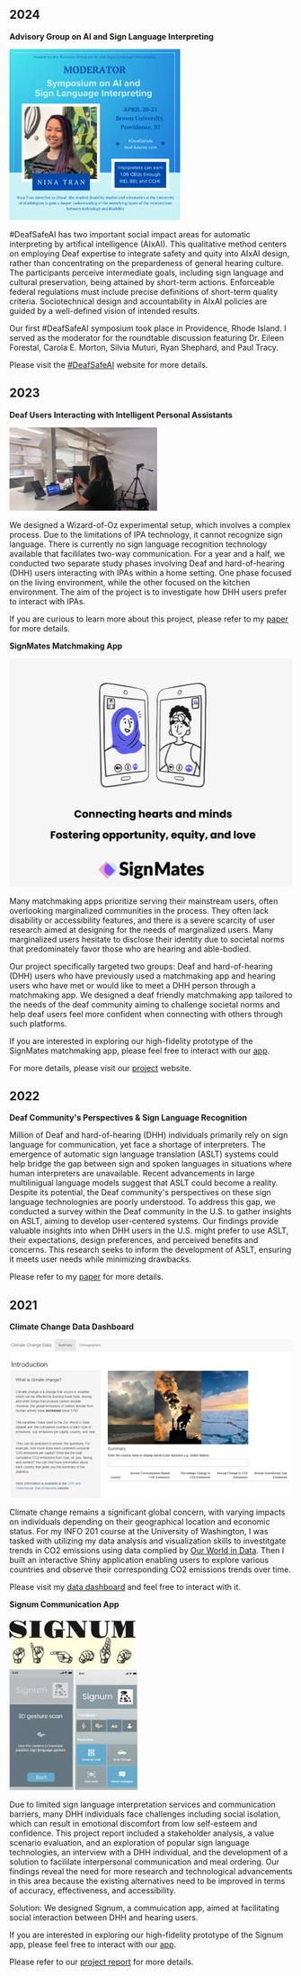 ## 2024 

**Advisory Group on AI and Sign Language Interpreting**

![a smiling woman with straight, purple hair and a grey shirt, and her name "Nina Tran" on a personalized social media post](/assets/deafsafeai.png)

#DeafSafeAI has two important social impact areas for automatic interpreting by artifical intelligence (AIxAI). This qualitative method centers on employing Deaf expertise to integrate safety and quity into AIxAI design, rather than concentrating on the prepardeness of general hearing culture. The participants perceive intermediate goals, including sign language and cultural preservation, being attained by short-term actions. Enforceable federal regulations must include precise definitions of short-term quality criteria. Sociotechnical design and accountability in AIxAI policies are guided by a well-defined vision of intended results. 

Our first #DeafSafeAI symposium took place in Providence, Rhode Island. I served as the moderator for the roundtable discussion featuring Dr. Eileen Forestal, Carola E. Morton, Silvia Muturi, Ryan Shephard, and Paul Tracy.  

Please visit the [#DeafSafeAI](https://deaf-futures.com/) website for more details. 

## 2023 

**Deaf Users Interacting with Intelligent Personal Assistants**

![a person standing in front of the screen while signing](/assets/alexa.png)

We designed a Wizard-of-Oz experimental setup, which involves a complex process. Due to the limitations of IPA technology, it cannot recognize sign language. There is currently no sign language recognition technology available that facililates two-way communication. For a year and a half, we conducted two separate study phases involving Deaf and hard-of-hearing (DHH) users interacting with IPAs within a home setting. One phase focused on the living environment, while the other focused on the kitchen environment. The aim of the project is to investigate how DHH users prefer to interact with IPAs. 
  
If you are curious to learn more about this project, please refer to my [paper](https://dl.acm.org/doi/10.1145/3613904.3642094) for more details.


**SignMates Matchmaking App**

![SignMates Logo](/assets/signmates.png)
  
Many matchmaking apps prioritize serving their mainstream users, often overlooking marginalized communities in the process. They often lack disability or accessibility features, and there is a severe scarcity of user research aimed at designing for the needs of marginalized users. Many marginalized users hesitate to disclose their identity due to societal norms that predominately favor those who are hearing and able-bodied.  

Our project specifically targeted two groups: Deaf and hard-of-hearing (DHH) users who have previously used a matchmaking app and hearing users who have met or would like to meet a DHH person through a matchmaking app. We designed a deaf friendly matchmaking app tailored to the needs of the deaf community aiming to challenge societal norms and help deaf users feel more confident when connecting with others through such platforms.  

If you are interested in exploring our high-fidelity prototype of the SignMates matchmaking app, please feel free to interact with our [app](https://www.figma.com/proto/kIgdi7XGHz2nyywXoYaZl4/Milestone-6?kind=proto&node-id=47-1378&page-id=0%3A1&scaling=scale-down&starting-point-node-id=106%3A1062&viewport=606%2C132%2C0.06). 

For more details, please visit our [project](https://signmates.myportfolio.com/milestones) website. 

## 2022 

**Deaf Community's Perspectives & Sign Language Recognition**

Million of Deaf and hard-of-hearing (DHH) individuals primarily rely on sign language for communication, yet face a shortage of interpreters. The emergence of automatic sign language translation (ASLT) systems could help bridge the gap between sign and spoken languages in situations where human interpreters are unavailable. Recent advancements in large multilinigual language models suggest that ASLT could become a reality. Despite its potential, the Deaf community's perspectives on these sign language technolognies are poorly understood. To address this gap, we conducted a survey within the Deaf community in the U.S. to gather insights on ASLT, aiming to develop user-centered systems. Our findings provide valuable insights into when DHH users in the U.S. might prefer to use ASLT, their expectations, design preferences, and perceived benefits and concerns. This research seeks to inform the development of ASLT, ensuring it meets user needs while minimizing drawbacks. 

Please refer to my [paper](https://dl.acm.org/doi/10.1145/3597638.3614507) for more details. 

## 2021 

**Climate Change Data Dashboard** 

![a website page of my dashboard](/assets/climate-change-data.png)

Climate change remains a significant global concern, with varying impacts on individuals depending on their geographical location and economic status. For my INFO 201 course at the University of Washington, I was tasked with utilizing my data analysis and visualization skills to investitgate trends in CO2 emissions using data complied by [Our World in Data](https://ourworldindata.org/co2-and-greenhouse-gas-emissions). Then I built an interactive Shiny application enabling users to explore various countries and observe their corresponding CO2 emissions trends over time. 

Please visit my [data dashboard](https://ninatkt.shinyapps.io/a4-ninatkt/) and feel free to interact with it.  

**Signum Communication App** 

![a high-fidelity prototype of signum app](/assets/signumapp.png)

Due to limited sign language interpretation services and communication barriers, many DHH individuals face challenges including social isolation, which can result in emotional discomfort from low self-esteem and confidence. This project report included a stakeholder analysis, a value scenario evaluation, and an exploration of popular sign language technologies, an interview with a DHH individual, and the development of a solution to facililate interpersonal communication and meal ordering. Our findings reveal the need for more research and technological advancements in this area because the existing alternatives need to be improved in terms of accuracy, effectiveness, and accessibility. 

Solution: We designed Signum, a commuication app, aimed at facilitating social interaction between DHH and hearing users.  

If you are interested in exploring our high-fidelity prototype of the Signum app, please feel free to interact with our [app](https://www.figma.com/proto/xiq294h09pmLGyuLhUpiVE/Signum?node-id=25-0&scaling=scale-down&page-id=0%3A1). 

Please refer to our [project report](/assets/signum-report.pdf) for more details. 






